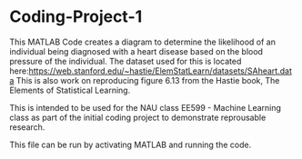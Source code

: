 # Coding-Project-1

This MATLAB Code creates a diagram to determine the likelihood of an individual being diagnosed with a heart disease based on the blood pressure of the individual. The dataset used for this is located here:https://web.stanford.edu/~hastie/ElemStatLearn/datasets/SAheart.data 
This is also work on reproducing figure 6.13 from the Hastie book, The Elements of Statistical Learning.

This is intended to be used for the NAU class EE599 - Machine Learning class as part of the initial coding project to demonstrate reprousable research.

This file can be run by activating MATLAB and running the code.
